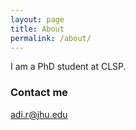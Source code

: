 ```yaml
---
layout: page
title: About
permalink: /about/
---
```


I am a PhD student at CLSP.

### Contact me

[adi.r@jhu.edu](mailto:adi.r@jhu.edu)
